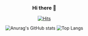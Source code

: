 <div align="center">

### Hi there 👋
  
</div>

<!--
**Wooseobee/Wooseobee** is a ✨ _special_ ✨ repository because its `README.md` (this file) appears on your GitHub profile.

Here are some ideas to get you started:

- 🔭 I’m currently working on ...
- 🌱 I’m currently learning ...
- 👯 I’m looking to collaborate on ...
- 🤔 I’m looking for help with ...
- 💬 Ask me about ...
- 📫 How to reach me: ...
- 😄 Pronouns: ...
- ⚡ Fun fact: ...
-->
<div align="center">
  
[![Hits](https://hits.seeyoufarm.com/api/count/incr/badge.svg?url=https%3A%2F%2Fgithub.com%2FWooseobee&count_bg=%23C64780&title_bg=%23555555&icon=&icon_color=%23E7E7E7&title=hits&edge_flat=false)](https://hits.seeyoufarm.com)
  
</div>

<div align="center">
  
![Anurag's GitHub stats](https://github-readme-stats.vercel.app/api?username=Wooseobee&theme=radical&show_icons=true)
![Top Langs](https://github-readme-stats.vercel.app/api/top-langs/?username=Wooseobee&layout=compact&theme=radical)
</div>
